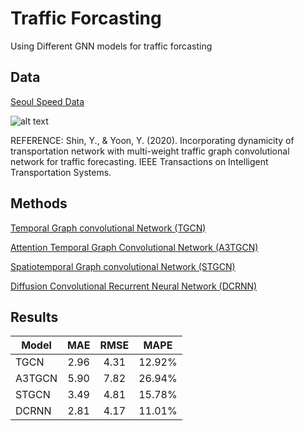 # Traffic Forcasting
Using Different GNN models for traffic forcasting

## Data

[Seoul Speed Data](https://github.com/yuyolshin/SeoulSpeedData)

![alt text](https://user-images.githubusercontent.com/31876093/141141076-7d44ed1e-7868-4cf4-9e93-3597b1d97f9f.png)

REFERENCE: Shin, Y., & Yoon, Y. (2020). Incorporating dynamicity of transportation network with multi-weight traffic graph convolutional network for traffic forecasting. IEEE Transactions on Intelligent Transportation Systems.

## Methods

[Temporal Graph convolutional Network (TGCN)](https://github.com/mhmdrdwn/traffic/blob/main/notebooks/tgcn.ipynb)

[Attention Temporal Graph Convolutional Network (A3TGCN)](https://github.com/mhmdrdwn/traffic/blob/main/notebooks/a3tgcn.ipynb)

[Spatiotemporal Graph convolutional Network (STGCN)](https://github.com/mhmdrdwn/traffic/blob/main/notebooks/stgcn.ipynb)

[Diffusion Convolutional Recurrent Neural Network (DCRNN)](https://github.com/mhmdrdwn/traffic/blob/main/notebooks/dcrnn.ipynb)


## Results

| Model         | MAE    | RMSE   | MAPE   |
| ------------- |:------:|:------:|:------:|
| TGCN          |  2.96  |  4.31  | 12.92% |
| A3TGCN        |  5.90  |  7.82  | 26.94% |
| STGCN         |  3.49  |  4.81  | 15.78% |
| DCRNN         |  2.81  |  4.17  | 11.01% |

